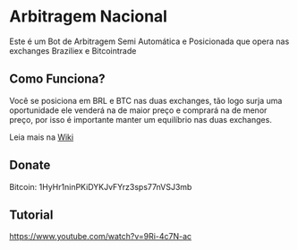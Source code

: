 # Arbitragem Nacional

Este é um Bot de Arbitragem Semi Automática e Posicionada que opera nas exchanges Braziliex e Bitcointrade

## Como Funciona?

Você se posiciona em BRL e BTC nas duas exchanges, tão logo surja uma oportunidade ele venderá na de maior preço e comprará na de menor preço, por isso é importante manter um equilíbrio nas duas exchanges.

Leia mais na [Wiki](wiki)

## Donate

Bitcoin: 1HyHr1ninPKiDYKJvFYrz3sps77nVSJ3mb

## Tutorial

https://www.youtube.com/watch?v=9Ri-4c7N-ac
